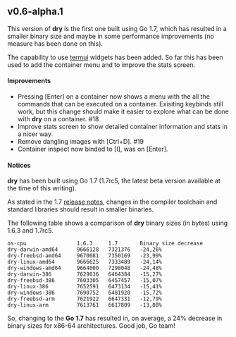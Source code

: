 ## v0.6-alpha.1

This version of **dry** is the first one built using Go 1.7, which has resulted in a smaller binary size and maybe in some performance improvements (no measure has been done on this).

The capability to use [termui](https://github.com/gizak/termui) widgets has been added. So far this has been used to add the container menu and to improve the stats screen.

#### Improvements

* Pressing [Enter] on a container now shows a menu with the all the commands that can be executed on a container. Exisiting keybinds still work, but this change should make it easier to explore what can be done with **dry** on a container. #18
* Improve stats screen to show detailed container information and stats in a nicer way.
* Remove dangling images with [Ctrl+D]. #19
* Container inspect now binded to [I], was on [Enter].

#### Notices

**dry** has been built using Go 1.7 (1.7rc5, the latest beta version available at the time of this writing).

As stated in the 1.7 [release notes](https://tip.golang.org/doc/go1.7#compiler), changes in the compiler toolchain and standard libraries should result in smaller binaries.

The following table shows a comparison of **dry** binary sizes (in bytes) using 1.6.3 and 1.7rc5.
```
os-cpu                1.6.3     1.7       Binary size decrease
dry-darwin-amd64      9666128   7321376   -24,26%
dry-freebsd-amd64     9670081   7350169   -23,99%
dry-linux-amd64       9666625   7333489   -24,14%
dry-windows-amd64     9664000   7298048   -24,48%
dry-darwin-386        7629836   6464384   -15,27%
dry-freebsd-386       7603305   6457457   -15,07%
dry-linux-386         7652591   6473134   -15,41%
dry-windows-386       7690752   6481920   -15,72%
dry-freebsd-arm       7621922   6647331   -12,79%
dry-linux-arm         7613761   6617809   -13,08%
```

So, changing to the **Go 1.7** has resulted in, on average, a 24% decrease in binary sizes for x86-64 architectures. Good job, Go team!
